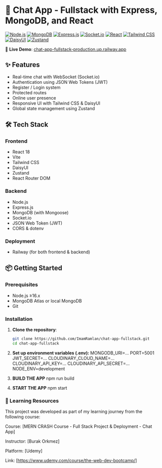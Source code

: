 # 💬 Chat App - Fullstack with Express, MongoDB, and React

[![Node.js](https://img.shields.io/badge/Node.js-339933?style=for-the-badge&logo=nodedotjs&logoColor=white)](https://nodejs.org)
[![MongoDB](https://img.shields.io/badge/MongoDB-4EA94B?style=for-the-badge&logo=mongodb&logoColor=white)](https://mongodb.com)
[![Express.js](https://img.shields.io/badge/Express.js-000000?style=for-the-badge&logo=express&logoColor=white)](https://expressjs.com)
[![Socket.io](https://img.shields.io/badge/Socket.io-010101?style=for-the-badge&logo=socketdotio&logoColor=white)](https://socket.io)
[![React](https://img.shields.io/badge/React-61DAFB?style=for-the-badge&logo=react&logoColor=black)](https://reactjs.org)
[![Tailwind CSS](https://img.shields.io/badge/Tailwind_CSS-38B2AC?style=for-the-badge&logo=tailwind-css&logoColor=white)](https://tailwindcss.com)
[![DaisyUI](https://img.shields.io/badge/DaisyUI-4F46E5?style=for-the-badge&logo=daisyui&logoColor=white)](https://daisyui.com)
[![Zustand](https://img.shields.io/badge/Zustand-000?style=for-the-badge&logo=zustand&logoColor=white)](https://github.com/pmndrs/zustand)

🚀 **Live Demo**: [chat-app-fullstack-production.up.railway.app](https://chat-app-fullstack-production.up.railway.app)

## ✨ Features

- Real-time chat with WebSocket (Socket.io)
- Authentication using JSON Web Tokens (JWT)
- Register / Login system
- Protected routes
- Online user presence
- Responsive UI with Tailwind CSS & DaisyUI
- Global state management using Zustand

## 🛠️ Tech Stack

### Frontend

- React 18
- Vite
- Tailwind CSS
- DaisyUI
- Zustand
- React Router DOM

### Backend

- Node.js
- Express.js
- MongoDB (with Mongoose)
- Socket.io
- JSON Web Token (JWT)
- CORS & dotenv

### Deployment

- Railway (for both frontend & backend)

## 📦 Getting Started

### Prerequisites

- Node.js ≥16.x
- MongoDB Atlas or local MongoDB
- Git

### Installation

1. **Clone the repository**:

   ```bash
   git clone https://github.com/ImamRamlan/chat-app-fullstack.git
   cd chat-app-fullstack
   ```

2. **Set up environment variables (.env):**
   MONGODB_URI=...
   PORT=5001
   JWT_SECRET=...
   CLOUDINARY_CLOUD_NAME=...
   CLOUDINARY_API_KEY=...
   CLOUDINARY_API_SECRET=...
   NODE_ENV=development

3. **BUILD THE APP**
   npm run build

4. **START THE APP**
   npm start

### 📖 Learning Resources

This project was developed as part of my learning journey from the following course:

Course: [MERN CRASH Course - Full Stack Project & Deployment - Chat App]

Instructor: [Burak Orkmez]

Platform: [Udemy]

Link: [https://www.udemy.com/course/the-web-dev-bootcamp/]
